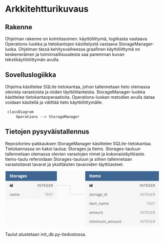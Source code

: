 # Arkkitehtturikuvaus

## Rakenne

Ohjelman rakenne on kolmitasoinen: käyttöliittymä, logiikasta vastaava Operations-luokka ja tietokantojen käsittelystä vastaava StorageManager-luoka.
Ohjelman tässä kehitysvaiheessa graafinen käyttöliittymä on keskeneräinen ja toiminnaillisuudesta saa paremman kuvan tekstikäyttöliittymän avulla.

## Sovelluslogiikka

Ohjelma käsittelee SQLite tietokantaa, johon tallennetaan tieto olemassa olevista varastoista ja niiden täyttötilanteista. StorageManager-luokka käsittelee tietokantaoperaatioita. Operations-luokan metodien avulla dataa voidaan käsitellä ja välittää tieto käyttöliittymälle.

```mermaid
 classDiagram
     Operations --> StorageManager
```
  
## Tietojen pysyväistallennus

Repositories-pakkauksen StorageManager käsittelee SQLite-tietokantaa. Tietokannassa on kaksi taulua: Storages ja Items. Storages-tauluun tallennetaan olemassa olevien varastojen nimet ja kokonaistäyttöaste. Items-taulu referoidaan Storages-tauluun ja siihen tallennetaan varastoitavat tavarat ja yksittäisten tavaroiden täyttöasteet. 

![dbdiagram](./kuvat/Database%20dbdiagram.png)

Taulut alustetaan init_db.py-tiedostossa.

